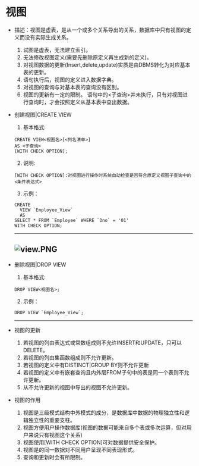 # 视图
+ 描述：视图是虚表，是从一个或多个关系导出的关系，数据库中只有视图的定义而没有实际生成关系。
	1. 试图是虚表，无法建立索引。
	2. 无法修改视图定义(需要先删除原定义再生成新的定义)。
	3. 对视图数据的更新(Insert,delete,update)实质是由DBMS转化为对应基本表的更新。
	4. 语句执行后，视图的定义进入数据字典。
	5. 对视图的查询与对基本表的查询没有区别。
	6. 视图的更新有一定的限制。
	语句中的<子查询>并未执行，只有对视图进行查询时，才会按照定义从基本表中查出数据。
+ 创建视图|CREATE VIEW
	1. 基本格式:

	```
	CREATE VIEW<视图名>[<列名清单>]
	AS <子查询>
	[WITH CHECK OPTION];
	```
	2. 说明:
	```
	[WITH CHECK OPTION]:对视图进行操作时系统自动检查是否符合原定义视图子查询中的<条件表达式>

	```
	3. 示例：
	```
	CREATE
	  VIEW `Employee_View`
	  AS
	SELECT * FROM `Employee` WHERE `Dno` = '01'
	WITH CHECK OPTION;
	```
	---
	![view.PNG](/picture/view.PNG)
	---
+ 删除视图|DROP VIEW
	1. 基本格式:

	```
	DROP VIEW<视图名>;
	```
	2. 示例：
	```
	DROP VIEW `Employee_View`;
	```
	---
+ 视图的更新
	1. 若视图的列由表达式或常数组成则不允许INSERT和UPDATE，只可以DELETE。
	2. 若视图的列由集函数组成则不允许更新。
	3. 若视图的定义中有DISTINCT|GROUP BY则不允许更新
	4. 若视图的定义中有嵌套查询且内外层FROM子句中的表是同一个表则不允许更新。
	5. 从不允许更新的视图中导出的视图不允许更新。
+ 视图的作用
	1. 视图是三级模式结构中外模式的成分，是数据库中数据的物理独立性和逻辑独立性的重要支柱。
	2. 视图方便用户操作数据库(视图的数据可能来自多个表或多次运算，但对用户来说只有视图这个关系)
	3. 视图使用[WITH CHECK OPTION]可对数据提供安全保护。
	4. 视图是的同一数据对不同用户呈现不同表现形式。
	5. 查询和更新时会有所限制。
